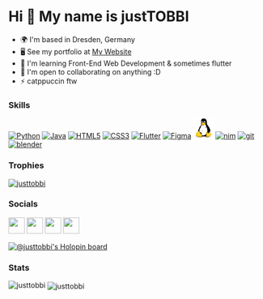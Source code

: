 Hi 👋 My name is justTOBBI
==========================

* 🌍  I'm based in Dresden, Germany
* 🖥️  See my portfolio at [My Website](http://justtobbi.is-a.dev)
* 🧠  I'm learning Front-End Web Development & sometimes flutter
* 🤝  I'm open to collaborating on anything :D
* ⚡  catppuccin ftw

### Skills

<p align="left">
<a href="https://www.python.org/" target="_blank" rel="noreferrer"><img src="https://raw.githubusercontent.com/danielcranney/readme-generator/main/public/icons/skills/python-colored.svg" width="36" height="36" alt="Python" /></a>
<a href="https://www.oracle.com/java/" target="_blank" rel="noreferrer"><img src="https://raw.githubusercontent.com/danielcranney/readme-generator/main/public/icons/skills/java-colored.svg" width="36" height="36" alt="Java" /></a>
<a href="https://developer.mozilla.org/en-US/docs/Glossary/HTML5" target="_blank" rel="noreferrer"><img src="https://raw.githubusercontent.com/danielcranney/readme-generator/main/public/icons/skills/html5-colored.svg" width="36" height="36" alt="HTML5" /></a>
<a href="https://www.w3.org/TR/CSS/#css" target="_blank" rel="noreferrer"><img src="https://raw.githubusercontent.com/danielcranney/readme-generator/main/public/icons/skills/css3-colored.svg" width="36" height="36" alt="CSS3" /></a>
<a href="https://flutter.dev/" target="_blank" rel="noreferrer"><img src="https://raw.githubusercontent.com/danielcranney/readme-generator/main/public/icons/skills/flutter-colored.svg" width="36" height="36" alt="Flutter" /></a>
<a href="https://www.figma.com/" target="_blank" rel="noreferrer"><img src="https://raw.githubusercontent.com/danielcranney/readme-generator/main/public/icons/skills/figma-colored.svg" width="36" height="36" alt="Figma" /></a>
<a href="https://www.linux.org/" target="_blank" rel="noreferrer"><img src="https://raw.githubusercontent.com/devicons/devicon/master/icons/linux/linux-original.svg" alt="linux" width="40" height="40"/></a>
<a href="https://nim-lang.org/" target="_blank" rel="noreferrer"><img src="https://www.vectorlogo.zone/logos/nim-lang/nim-lang-icon.svg" alt="nim" width="40" height="40"/></a>
<a href="https://git-scm.com/" target="_blank" rel="noreferrer"><img src="https://www.vectorlogo.zone/logos/git-scm/git-scm-icon.svg" alt="git" width="40" height="40"/></a>
<a href="https://www.blender.org/" target="_blank" rel="noreferrer"><img src="https://download.blender.org/branding/community/blender_community_badge_white.svg" alt="blender" width="40" height="40"/></a>

### Trophies
<p align="left"> <a href="https://github.com/ryo-ma/github-profile-trophy"><img src="https://github-profile-trophy.vercel.app/?username=justtobbi" alt="justtobbi" /></a> </p>

### Socials

<p align="left"> <a href="https://www.codepen.io/justTOBBI" target="_blank" rel="noreferrer"><img src="https://raw.githubusercontent.com/danielcranney/readme-generator/main/public/icons/socials/codepen-dark.svg" width="32" height="32" /></a> <a href="https://discord.com/users/justTOBBI#6895" target="_blank" rel="noreferrer"><img src="https://raw.githubusercontent.com/danielcranney/readme-generator/main/public/icons/socials/discord.svg" width="32" height="32" /></a> <a href="https://www.github.com/justtobbi" target="_blank" rel="noreferrer"><img src="https://raw.githubusercontent.com/danielcranney/readme-generator/main/public/icons/socials/github-dark.svg" width="32" height="32" /></a> <a href="http://www.instagram.com/justTOBBI" target="_blank" rel="noreferrer"><img src="https://raw.githubusercontent.com/danielcranney/readme-generator/main/public/icons/socials/instagram.svg" width="32" height="32" /></a></p> 




[![@justtobbi's Holopin board](https://holopin.io/api/user/board?user=justtobbi)](https://holopin.io/@justtobbi)


### Stats

<p><img align="left" src="https://github-readme-stats.vercel.app/api/top-langs?username=justtobbi&show_icons=true&title_color=cdd6f4&text_color=bac2de&bg_color=1e1e2e&locale=en&layout=compact" alt="justtobbi" /></p>

<p>&nbsp;<img align="center" src="https://github-readme-stats.vercel.app/api?username=justtobbi&show_icons=true&title_color=cdd6f4&text_color=bac2de&bg_color=1e1e2e&locale=en" alt="justtobbi" /></p>

